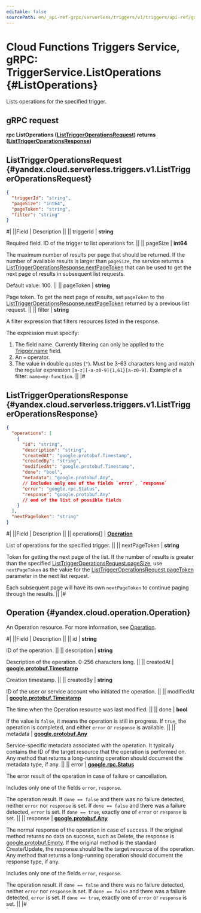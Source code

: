 ```yaml
---
editable: false
sourcePath: en/_api-ref-grpc/serverless/triggers/v1/triggers/api-ref/grpc/Trigger/listOperations.md
---
```


# Cloud Functions Triggers Service, gRPC: TriggerService.ListOperations {#ListOperations}

Lists operations for the specified trigger.

## gRPC request

**rpc ListOperations ([ListTriggerOperationsRequest](#yandex.cloud.serverless.triggers.v1.ListTriggerOperationsRequest)) returns ([ListTriggerOperationsResponse](#yandex.cloud.serverless.triggers.v1.ListTriggerOperationsResponse))**

## ListTriggerOperationsRequest {#yandex.cloud.serverless.triggers.v1.ListTriggerOperationsRequest}

```json
{
  "triggerId": "string",
  "pageSize": "int64",
  "pageToken": "string",
  "filter": "string"
}
```

#|
||Field | Description ||
|| triggerId | **string**

Required field. ID of the trigger to list operations for. ||
|| pageSize | **int64**

The maximum number of results per page that should be returned. If the number of available
results is larger than `pageSize`, the service returns a [ListTriggerOperationsResponse.nextPageToken](#yandex.cloud.serverless.triggers.v1.ListTriggerOperationsResponse)
that can be used to get the next page of results in subsequent list requests.

Default value: 100. ||
|| pageToken | **string**

Page token. To get the next page of results, set `pageToken` to the
[ListTriggerOperationsResponse.nextPageToken](#yandex.cloud.serverless.triggers.v1.ListTriggerOperationsResponse) returned by a previous list request. ||
|| filter | **string**

A filter expression that filters resources listed in the response.

The expression must specify:
1. The field name. Currently filtering can only be applied to the [Trigger.name](/docs/functions/triggers/api-ref/grpc/Trigger/get#yandex.cloud.serverless.triggers.v1.Trigger) field.
2. An `=` operator.
3. The value in double quotes (`"`). Must be 3-63 characters long and match the regular expression `[a-z][-a-z0-9]{1,61}[a-z0-9]`.
Example of a filter: `name=my-function`. ||
|#

## ListTriggerOperationsResponse {#yandex.cloud.serverless.triggers.v1.ListTriggerOperationsResponse}

```json
{
  "operations": [
    {
      "id": "string",
      "description": "string",
      "createdAt": "google.protobuf.Timestamp",
      "createdBy": "string",
      "modifiedAt": "google.protobuf.Timestamp",
      "done": "bool",
      "metadata": "google.protobuf.Any",
      // Includes only one of the fields `error`, `response`
      "error": "google.rpc.Status",
      "response": "google.protobuf.Any"
      // end of the list of possible fields
    }
  ],
  "nextPageToken": "string"
}
```

#|
||Field | Description ||
|| operations[] | **[Operation](#yandex.cloud.operation.Operation)**

List of operations for the specified trigger. ||
|| nextPageToken | **string**

Token for getting the next page of the list. If the number of results is greater than
the specified [ListTriggerOperationsRequest.pageSize](#yandex.cloud.serverless.triggers.v1.ListTriggerOperationsRequest), use `nextPageToken` as the value
for the [ListTriggerOperationsRequest.pageToken](#yandex.cloud.serverless.triggers.v1.ListTriggerOperationsRequest) parameter in the next list request.

Each subsequent page will have its own `nextPageToken` to continue paging through the results. ||
|#

## Operation {#yandex.cloud.operation.Operation}

An Operation resource. For more information, see [Operation](/docs/api-design-guide/concepts/operation).

#|
||Field | Description ||
|| id | **string**

ID of the operation. ||
|| description | **string**

Description of the operation. 0-256 characters long. ||
|| createdAt | **[google.protobuf.Timestamp](https://developers.google.com/protocol-buffers/docs/reference/google.protobuf#timestamp)**

Creation timestamp. ||
|| createdBy | **string**

ID of the user or service account who initiated the operation. ||
|| modifiedAt | **[google.protobuf.Timestamp](https://developers.google.com/protocol-buffers/docs/reference/google.protobuf#timestamp)**

The time when the Operation resource was last modified. ||
|| done | **bool**

If the value is `false`, it means the operation is still in progress.
If `true`, the operation is completed, and either `error` or `response` is available. ||
|| metadata | **[google.protobuf.Any](https://developers.google.com/protocol-buffers/docs/proto3#any)**

Service-specific metadata associated with the operation.
It typically contains the ID of the target resource that the operation is performed on.
Any method that returns a long-running operation should document the metadata type, if any. ||
|| error | **[google.rpc.Status](https://cloud.google.com/tasks/docs/reference/rpc/google.rpc#status)**

The error result of the operation in case of failure or cancellation.

Includes only one of the fields `error`, `response`.

The operation result.
If `done == false` and there was no failure detected, neither `error` nor `response` is set.
If `done == false` and there was a failure detected, `error` is set.
If `done == true`, exactly one of `error` or `response` is set. ||
|| response | **[google.protobuf.Any](https://developers.google.com/protocol-buffers/docs/proto3#any)**

The normal response of the operation in case of success.
If the original method returns no data on success, such as Delete,
the response is [google.protobuf.Empty](https://developers.google.com/protocol-buffers/docs/reference/google.protobuf#google.protobuf.Empty).
If the original method is the standard Create/Update,
the response should be the target resource of the operation.
Any method that returns a long-running operation should document the response type, if any.

Includes only one of the fields `error`, `response`.

The operation result.
If `done == false` and there was no failure detected, neither `error` nor `response` is set.
If `done == false` and there was a failure detected, `error` is set.
If `done == true`, exactly one of `error` or `response` is set. ||
|#